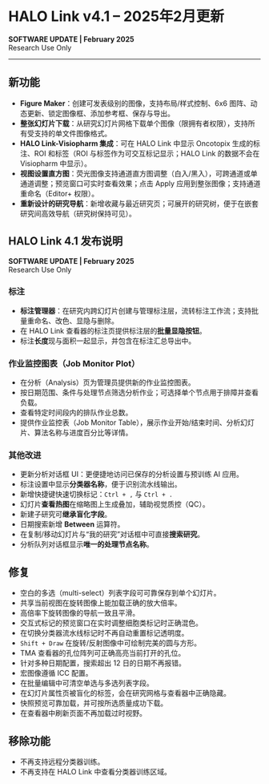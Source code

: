 <h1>HALO Link v4.1 – 2025年2月更新</h1>

<p><strong>SOFTWARE UPDATE | February 2025</strong><br>Research Use Only</p>

<hr>

<h2>新功能</h2>
<ul>
  <li><strong>Figure Maker</strong>：创建可发表级别的图像，支持布局/样式控制、6x6 图阵、动态更新、锁定图像框、添加参考框、保存与导出。</li>
  <li><strong>整张幻灯片下载</strong>：从研究幻灯片网格下载单个图像（限拥有者权限），支持所有受支持的单文件图像格式。</li>
  <li><strong>HALO Link-Visiopharm 集成</strong>：可在 HALO Link 中显示 Oncotopix 生成的标注、ROI 和标签（ROI 与标签作为可交互标记显示；HALO Link 的数据不会在 Visiopharm 中显示）。</li>
  <li><strong>视图设置直方图</strong>：荧光图像支持通道直方图调整（白入/黑入），可跨通道或单通道调整；预览窗口可实时查看效果；点击 Apply 应用到整张图像；支持通道重命名（Editor+ 权限）。</li>
  <li><strong>重新设计的研究导航</strong>：新增收藏与最近研究页；可展开的研究树，便于在嵌套研究间高效导航（研究树保持可见）。</li>
</ul>

<h2>HALO Link 4.1 发布说明</h2>
<p><strong>SOFTWARE UPDATE | February 2025</strong><br>Research Use Only</p>

<h3>标注</h3>
<ul>
  <li><strong>标注管理器</strong>：在研究内跨幻灯片创建与管理标注层，流转标注工作流；支持批量重命名、改色、显隐与删除。</li>
  <li>在 HALO Link 查看器的标注页提供标注层的<strong>批量显隐按钮</strong>。</li>
  <li>标注<strong>长度</strong>现与面积一起显示，并包含在标注汇总导出中。</li>
</ul>

<h3>作业监控图表（Job Monitor Plot）</h3>
<ul>
  <li>在分析（Analysis）页为管理员提供新的作业监控图表。</li>
  <li>按日期范围、条件与处理节点筛选分析作业；可选择单个节点用于排障并查看负载。</li>
  <li>查看特定时间段内的排队作业总数。</li>
  <li>提供作业监控表（Job Monitor Table），展示作业开始/结束时间、分析幻灯片、算法名称与进度百分比等详情。</li>
</ul>

<h3>其他改进</h3>
<ul>
  <li>更新分析对话框 UI：更便捷地访问已保存的分析设置与预训练 AI 应用。</li>
  <li>标注设置中显示<strong>分类器名称</strong>，便于识别流水线输出。</li>
  <li>新增快捷键快速切换标记：<code>Ctrl + ,</code> 与 <code>Ctrl + .</code></li>
  <li>幻灯片<strong>查看热图</strong>在缩略图上生成叠加，辅助视觉质控（QC）。</li>
  <li>新建子研究可<strong>继承盲化字段</strong>。</li>
  <li>日期搜索新增 <strong>Between</strong> 运算符。</li>
  <li>在复制/移动幻灯片与“我的研究”对话框中可直接<strong>搜索研究</strong>。</li>
  <li>分析队列对话框显示<strong>唯一的处理节点名称</strong>。</li>
</ul>

<h2>修复</h2>
<ul>
  <li>空白的多选（multi-select）列表字段可可靠保存到单个幻灯片。</li>
  <li>共享当前视图在旋转图像上能加载正确的放大倍率。</li>
  <li>高倍率下旋转图像的导航一致且平滑。</li>
  <li>交互式标记的预览窗口在实时调整细胞类标记时正确混色。</li>
  <li>在切换分类器流水线标记时不再自动重置标记透明度。</li>
  <li><code>Shift + Draw</code> 在旋转/反射图像中可绘制完美的圆与方形。</li>
  <li>TMA 查看器的孔位阵列可正确高亮当前打开的孔位。</li>
  <li>针对多种日期配置，搜索超出 12 日的日期不再报错。</li>
  <li>宏图像遵循 ICC 配置。</li>
  <li>在批量编辑中可清空单选与多选列表字段。</li>
  <li>在幻灯片属性页被盲化的标签，会在研究网格与查看器中正确隐藏。</li>
  <li>快照预览可靠加载，并可按所选质量成功下载。</li>
  <li>在查看器中刷新页面不再加载过时视野。</li>
</ul>

<h2>移除功能</h2>
<ul>
  <li>不再支持远程分类器训练。</li>
  <li>不再支持在 HALO Link 中查看分类器训练区域。</li>
</ul><!--##{"timestamp":1738368000}##-->
